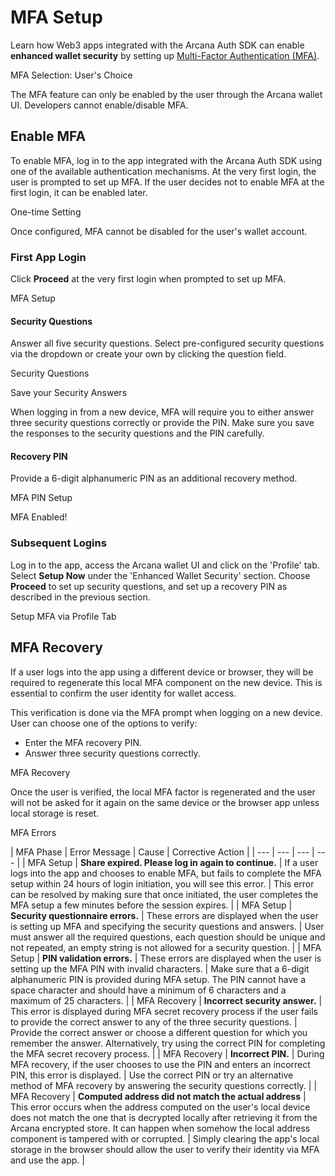 # MFA Setup

Learn how Web3 apps integrated with the Arcana Auth SDK can enable **enhanced wallet security** by setting up [Multi-Factor Authentication (MFA)](../../../concepts/mfa/).

MFA Selection: User's Choice

The MFA feature can only be enabled by the user through the Arcana wallet UI. Developers cannot enable/disable MFA.

## Enable MFA

To enable MFA, log in to the app integrated with the Arcana Auth SDK using one of the available authentication mechanisms. At the very first login, the user is prompted to set up MFA. If the user decides not to enable MFA at the first login, it can be enabled later.

One-time Setting

Once configured, MFA cannot be disabled for the user's wallet account.

### First App Login

Click **Proceed** at the very first login when prompted to set up MFA.

MFA Setup

#### Security Questions

Answer all five security questions. Select pre-configured security questions via the dropdown or create your own by clicking the question field.

Security Questions

Save your Security Answers

When logging in from a new device, MFA will require you to either answer three security questions correctly or provide the PIN. Make sure you save the responses to the security questions and the PIN carefully.

#### Recovery PIN

Provide a 6-digit alphanumeric PIN as an additional recovery method.

MFA PIN Setup

MFA Enabled!

### Subsequent Logins

Log in to the app, access the Arcana wallet UI and click on the 'Profile' tab. Select **Setup Now** under the 'Enhanced Wallet Security' section. Choose **Proceed** to set up security questions, and set up a recovery PIN as described in the previous section.

Setup MFA via Profile Tab

## MFA Recovery

If a user logs into the app using a different device or browser, they will be required to regenerate this local MFA component on the new device. This is essential to confirm the user identity for wallet access.

This verification is done via the MFA prompt when logging on a new device. User can choose one of the options to verify:

- Enter the MFA recovery PIN.
- Answer three security questions correctly.

MFA Recovery

Once the user is verified, the local MFA factor is regenerated and the user will not be asked for it again on the same device or the browser app unless local storage is reset.

MFA Errors

| MFA Phase | Error Message | Cause | Corrective Action | | --- | --- | --- | --- | | MFA Setup | **Share expired. Please log in again to continue.** | If a user logs into the app and chooses to enable MFA, but fails to complete the MFA setup within 24 hours of login initiation, you will see this error. | This error can be resolved by making sure that once initiated, the user completes the MFA setup a few minutes before the session expires. | | MFA Setup | **Security questionnaire errors.** | These errors are displayed when the user is setting up MFA and specifying the security questions and answers. | User must answer all the required questions, each question should be unique and not repeated, an empty string is not allowed for a security question. | | MFA Setup | **PIN validation errors.** | These errors are displayed when the user is setting up the MFA PIN with invalid characters. | Make sure that a 6-digit alphanumeric PIN is provided during MFA setup. The PIN cannot have a space character and should have a minimum of 6 characters and a maximum of 25 characters. | | MFA Recovery | **Incorrect security answer.** | This error is displayed during MFA secret recovery process if the user fails to provide the correct answer to any of the three security questions. | Provide the correct answer or choose a different question for which you remember the answer. Alternatively, try using the correct PIN for completing the MFA secret recovery process. | | MFA Recovery | **Incorrect PIN.** | During MFA recovery, if the user chooses to use the PIN and enters an incorrect PIN, this error is displayed. | Use the correct PIN or try an alternative method of MFA recovery by answering the security questions correctly. | | MFA Recovery | **Computed address did not match the actual address** | This error occurs when the address computed on the user's local device does not match the one that is decrypted locally after retrieving it from the Arcana encrypted store. It can happen when somehow the local address component is tampered with or corrupted. | Simply clearing the app's local storage in the browser should allow the user to verify their identity via MFA and use the app. |
